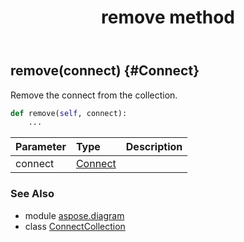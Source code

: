 ﻿---
title: remove method
second_title: Aspose.Diagram for Python via .NET API References
description: 
type: docs
weight: 50
url: /python-net/aspose.diagram/connectcollection/remove/
is_root: false
---

## remove(connect) {#Connect}

Remove the connect from the collection.



```python
def remove(self, connect):
    ...
```


| Parameter | Type | Description |
| :- | :- | :- |
| connect | [Connect](/diagram/python-net/aspose.diagram/connect) |  |



### See Also
* module [aspose.diagram](../../)
* class [ConnectCollection](/diagram/python-net/aspose.diagram/connectcollection)
